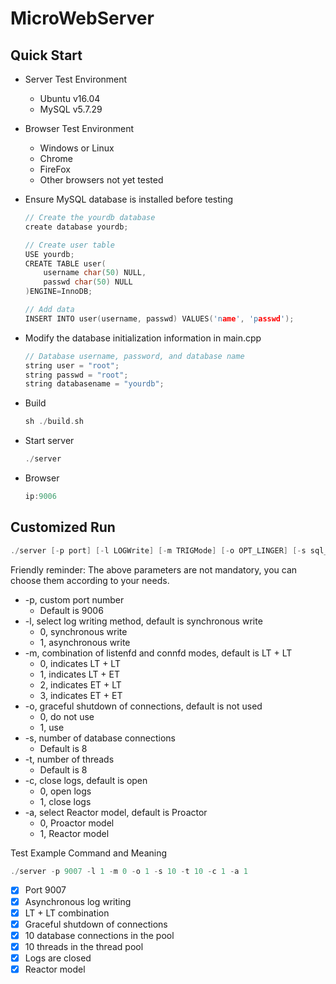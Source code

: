 # MicroWebServer


Quick Start
------------
* Server Test Environment
    * Ubuntu v16.04
    * MySQL v5.7.29
* Browser Test Environment
    * Windows or Linux
    * Chrome
    * FireFox
    * Other browsers not yet tested

* Ensure MySQL database is installed before testing

    ```C++
    // Create the yourdb database
    create database yourdb;

    // Create user table
    USE yourdb;
    CREATE TABLE user(
        username char(50) NULL,
        passwd char(50) NULL
    )ENGINE=InnoDB;

    // Add data
    INSERT INTO user(username, passwd) VALUES('name', 'passwd');
    ```

* Modify the database initialization information in main.cpp

    ```C++
    // Database username, password, and database name
    string user = "root";
    string passwd = "root";
    string databasename = "yourdb";
    ```

* Build

    ```C++
    sh ./build.sh
    ```

* Start server

    ```C++
    ./server
    ```

* Browser

    ```C++
    ip:9006
    ```

Customized Run
------

```C++
./server [-p port] [-l LOGWrite] [-m TRIGMode] [-o OPT_LINGER] [-s sql_num] [-t thread_num] [-c close_log] [-a actor_model]
```

Friendly reminder: The above parameters are not mandatory, you can choose them according to your needs.

* -p, custom port number
    * Default is 9006
* -l, select log writing method, default is synchronous write
    * 0, synchronous write
    * 1, asynchronous write
* -m, combination of listenfd and connfd modes, default is LT + LT
    * 0, indicates LT + LT
    * 1, indicates LT + ET
    * 2, indicates ET + LT
    * 3, indicates ET + ET
* -o, graceful shutdown of connections, default is not used
    * 0, do not use
    * 1, use
* -s, number of database connections
    * Default is 8
* -t, number of threads
    * Default is 8
* -c, close logs, default is open
    * 0, open logs
    * 1, close logs
* -a, select Reactor model, default is Proactor
    * 0, Proactor model
    * 1, Reactor model

Test Example Command and Meaning

```C++
./server -p 9007 -l 1 -m 0 -o 1 -s 10 -t 10 -c 1 -a 1
```

- [x] Port 9007
- [x] Asynchronous log writing
- [x] LT + LT combination
- [x] Graceful shutdown of connections
- [x] 10 database connections in the pool
- [x] 10 threads in the thread pool
- [x] Logs are closed
- [x] Reactor model
